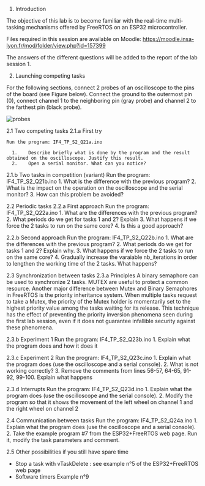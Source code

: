 1. Introduction

The objective of this lab is to become familiar with the real-time multi-tasking mechanisms offered by FreeRTOS on an ESP32 microcontroller.

Files required in this session are available on Moodle:
https://moodle.insa-lyon.fr/mod/folder/view.php?id=157399

The answers of the different questions will be added to the report of the lab session 1.



2. Launching competing tasks

For the following sections, connect 2 probes of an oscilloscope to the pins of the board (see Figure below). Connect the ground to the outermost pin (0), connect channel 1 to the neighboring pin (gray probe) and channel 2 to the farthest pin (black probe).


![probes](https://user-images.githubusercontent.com/57991923/134173253-c9426799-a8c7-4cf9-9f38-db5377b86162.jpg)


2.1 Two competing tasks
  2.1.a First try
    
    Run the program: IF4_TP_S2_Q21a.ino
    
      1.	Describe briefly what is done by the program and the result obtained on the oscilloscope. Justify this result.
      2.	Open a serial monitor. What can you notice?

  2.1.b Two tasks in competition (variant)
    Run the program: IF4_TP_S2_Q21b.ino
      1.	What is the difference with the previous program?
      2.	What is the impact on the operation on the oscilloscope and the serial monitor?
      3.	How can this problem be avoided?

2.2 Periodic tasks
  2.2.a First approach
    Run the program: IF4_TP_S2_Q22a.ino
      1.	What are the differences with the previous program?
      2.	What periods do we get for tasks 1 and 2? Explain
      3.	What happens if we force the 2 tasks to run on the same core?
      4.	Is this a good approach?
      
  2.2.b Second approach
     Run the program: IF4_TP_S2_Q22b.ino
      1.	What are the differences with the previous program?
      2.	What periods do we get for tasks 1 and 2? Explain why.
      3.	What happens if we force the 2 tasks to run on the same core?
      4.	Gradually increase the varaiable nb_iterations in order to lengthen the working time of the 2 tasks. What happens?
      
2.3 Synchronization between tasks
  2.3.a Principles
A binary semaphore can be used to synchronize 2 tasks. MUTEX are useful to protect a common resource. Another major difference between Mutex and Binary Semaphores in FreeRTOS is the priority inheritance system. When multiple tasks request to take a Mutex, the priority of the Mutex holder is momentarily set to the highest priority value among the tasks waiting for its release. This technique has the effect of preventing the priority inversion phenomena seen during the first lab session, even if it does not guarantee infallible security against these phenomena.
        
 2.3.b Experiment 1 
      Run the program: IF4_TP_S2_Q23b.ino
      1.	Explain what the program does and how it does it
 
 2.3.c Experiment 2
      Run the program: IF4_TP_S2_Q23c.ino
      1.	Explain what the program does (use the oscilloscope and a serial console).
      2.	What is not working correctly?
      3.	Remove the comments from lines 56-57, 64-65, 91-92, 99-100. Explain what happens
 
 2.3.d Interrupts
      Run the program: IF4_TP_S2_Q23d.ino
      1.	Explain what the program does (use the oscilloscope and the serial console).
      2.	Modify the program so that it shows the movement of the left wheel on channel 1 and the right wheel on channel 2
 
2.4 Communication between tasks
      Run the program: IF4_TP_S2_Q24a.ino
      1.	Explain what the program does (use the oscilloscope and a serial console).
      2.	Take the example program #7 from the ESP32+FreeRTOS web page.
      Run it, modify the task parameters and comment.

2.5 Other possibilities if you still have spare time
- Stop a task with vTaskDelete : see example n°5 of the ESP32+FreeRTOS web page  
- Software timers Example n°9


      
      




